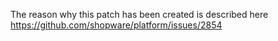 The reason why this patch has been created is described here https://github.com/shopware/platform/issues/2854
